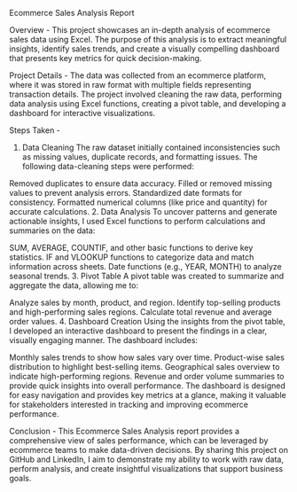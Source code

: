 Ecommerce Sales Analysis Report

Overview - 
This project showcases an in-depth analysis of ecommerce sales data using Excel. The purpose of this analysis is to extract meaningful insights, identify sales trends, and create a visually compelling dashboard that presents key metrics for quick decision-making.

Project Details - 
The data was collected from an ecommerce platform, where it was stored in raw format with multiple fields representing transaction details. The project involved cleaning the raw data, performing data analysis using Excel functions, creating a pivot table, and developing a dashboard for interactive visualizations.

Steps Taken -
1. Data Cleaning
The raw dataset initially contained inconsistencies such as missing values, duplicate records, and formatting issues. The following data-cleaning steps were performed:

Removed duplicates to ensure data accuracy.
Filled or removed missing values to prevent analysis errors.
Standardized date formats for consistency.
Formatted numerical columns (like price and quantity) for accurate calculations.
2. Data Analysis
To uncover patterns and generate actionable insights, I used Excel functions to perform calculations and summaries on the data:

SUM, AVERAGE, COUNTIF, and other basic functions to derive key statistics.
IF and VLOOKUP functions to categorize data and match information across sheets.
Date functions (e.g., YEAR, MONTH) to analyze seasonal trends.
3. Pivot Table
A pivot table was created to summarize and aggregate the data, allowing me to:

Analyze sales by month, product, and region.
Identify top-selling products and high-performing sales regions.
Calculate total revenue and average order values.
4. Dashboard Creation
Using the insights from the pivot table, I developed an interactive dashboard to present the findings in a clear, visually engaging manner. The dashboard includes:

Monthly sales trends to show how sales vary over time.
Product-wise sales distribution to highlight best-selling items.
Geographical sales overview to indicate high-performing regions.
Revenue and order volume summaries to provide quick insights into overall performance.
The dashboard is designed for easy navigation and provides key metrics at a glance, making it valuable for stakeholders interested in tracking and improving ecommerce performance.

Conclusion - 
This Ecommerce Sales Analysis report provides a comprehensive view of sales performance, which can be leveraged by ecommerce teams to make data-driven decisions. By sharing this project on GitHub and LinkedIn, I aim to demonstrate my ability to work with raw data, perform analysis, and create insightful visualizations that support business goals.
